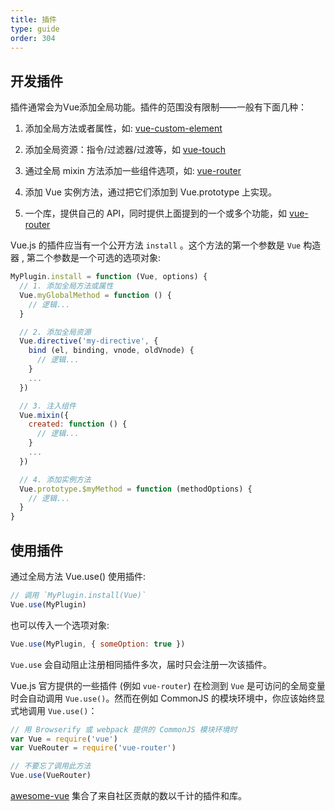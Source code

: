 ```yaml
---
title: 插件
type: guide
order: 304
---
```


## 开发插件


插件通常会为Vue添加全局功能。插件的范围没有限制——一般有下面几种：

1. 添加全局方法或者属性，如: [vue-custom-element](https://github.com/karol-f/vue-custom-element)

2. 添加全局资源：指令/过滤器/过渡等，如 [vue-touch](https://github.com/vuejs/vue-touch)

3. 通过全局 mixin 方法添加一些组件选项，如: [vue-router](https://github.com/vuejs/vue-router)

4. 添加 Vue 实例方法，通过把它们添加到 Vue.prototype 上实现。

5. 一个库，提供自己的 API，同时提供上面提到的一个或多个功能，如 [vue-router](https://github.com/vuejs/vue-router)

Vue.js 的插件应当有一个公开方法 `install` 。这个方法的第一个参数是 `Vue` 构造器 , 第二个参数是一个可选的选项对象:

``` js
MyPlugin.install = function (Vue, options) {
  // 1. 添加全局方法或属性
  Vue.myGlobalMethod = function () {
    // 逻辑...
  }

  // 2. 添加全局资源
  Vue.directive('my-directive', {
    bind (el, binding, vnode, oldVnode) {
      // 逻辑...
    }
    ...
  })

  // 3. 注入组件
  Vue.mixin({
    created: function () {
      // 逻辑...
    }
    ...
  })

  // 4. 添加实例方法
  Vue.prototype.$myMethod = function (methodOptions) {
    // 逻辑...
  }
}
```

## 使用插件

通过全局方法 Vue.use() 使用插件:

``` js
// 调用 `MyPlugin.install(Vue)`
Vue.use(MyPlugin)
```

也可以传入一个选项对象:

``` js
Vue.use(MyPlugin, { someOption: true })
```

`Vue.use` 会自动阻止注册相同插件多次，届时只会注册一次该插件。

Vue.js 官方提供的一些插件 (例如 `vue-router`) 在检测到 `Vue` 是可访问的全局变量时会自动调用 `Vue.use()`。然而在例如 CommonJS 的模块环境中，你应该始终显式地调用 `Vue.use()`：

``` js
// 用 Browserify 或 webpack 提供的 CommonJS 模块环境时
var Vue = require('vue')
var VueRouter = require('vue-router')

// 不要忘了调用此方法
Vue.use(VueRouter)
```

[awesome-vue](https://github.com/vuejs/awesome-vue#components--libraries) 集合了来自社区贡献的数以千计的插件和库。
